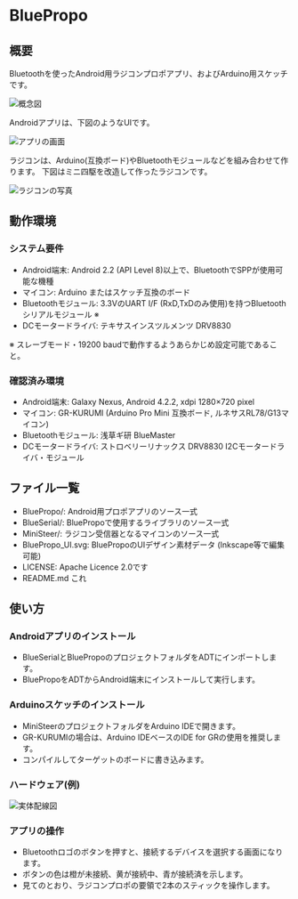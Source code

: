 BluePropo
=========

## 概要
Bluetoothを使ったAndroid用ラジコンプロポアプリ、およびArduino用スケッチです。

![概念図](http://licheng.sakura.ne.jp/steer/overview2.png)

Androidアプリは、下図のようなUIです。

![アプリの画面](http://licheng.sakura.ne.jp/steer/UI_small.png)

ラジコンは、Arduino(互換ボード)やBluetoothモジュールなどを組み合わせて作ります。
下図はミニ四駆を改造して作ったラジコンです。

![ラジコンの写真](http://licheng.sakura.ne.jp/steer/photo2.jpg)

## 動作環境
### システム要件
* Android端末: Android 2.2 (API Level 8)以上で、BluetoothでSPPが使用可能な機種
* マイコン: Arduino またはスケッチ互換のボード
* Bluetoothモジュール: 3.3VのUART I/F (RxD,TxDのみ使用)を持つBluetoothシリアルモジュール ※
* DCモータードライバ: テキサスインスツルメンツ DRV8830

※ スレーブモード・19200 baudで動作するようあらかじめ設定可能であること。

### 確認済み環境
* Android端末: Galaxy Nexus, Android 4.2.2, xdpi 1280×720 pixel
* マイコン: GR-KURUMI (Arduino Pro Mini 互換ボード, ルネサスRL78/G13マイコン) 
* Bluetoothモジュール: 浅草ギ研 BlueMaster
* DCモータードライバ: ストロベリーリナックス DRV8830 I2Cモータードライバ・モジュール

## ファイル一覧
* BluePropo/: Android用プロポアプリのソース一式
* BlueSerial/: BluePropoで使用するライブラリのソース一式
* MiniSteer/: ラジコン受信器となるマイコンのソース一式
* BluePropo_UI.svg: BluePropoのUIデザイン素材データ (Inkscape等で編集可能)
* LICENSE: Apache Licence 2.0です
* README.md これ

## 使い方

### Androidアプリのインストール
* BlueSerialとBluePropoのプロジェクトフォルダをADTにインポートします。
* BluePropoをADTからAndroid端末にインストールして実行します。

### Arduinoスケッチのインストール
* MiniSteerのプロジェクトフォルダをArduino IDEで開きます。
* GR-KURUMIの場合は、Arduino IDEベースのIDE for GRの使用を推奨します。
* コンパイルしてターゲットのボードに書き込みます。

### ハードウェア(例)
![実体配線図](http://licheng.sakura.ne.jp/steer/wiring.png)

### アプリの操作
* Bluetoothロゴのボタンを押すと、接続するデバイスを選択する画面になります。
* ボタンの色は橙が未接続、黄が接続中、青が接続済を示します。
* 見てのとおり、ラジコンプロポの要領で2本のスティックを操作します。
